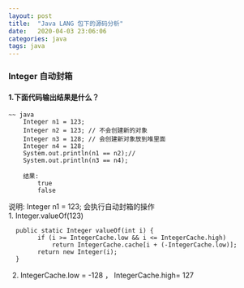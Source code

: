 ```yaml
---
layout: post
title:  "Java LANG 包下的源码分析"
date:   2020-04-03 23:06:06
categories: java
tags: java
---
```


### Integer 自动封箱

#### 1.下面代码输出结果是什么？
	~~ java
	    Integer n1 = 123;
        Integer n2 = 123; // 不会创建新的对象 
        Integer n3 = 128; // 会创建新对象放到堆里面
        Integer n4 = 128; 
        System.out.println(n1 == n2);//
        System.out.println(n3 == n4);
        
        结果:
        	true 
        	false
        	
  说明:     Integer n1 = 123; 会执行自动封箱的操作  
  	1. Integer.valueOf(123)
  	 
	  public static Integer valueOf(int i) {
	        if (i >= IntegerCache.low && i <= IntegerCache.high)
	            return IntegerCache.cache[i + (-IntegerCache.low)];
	        return new Integer(i);
	  }
	  
   2. IntegerCache.low = -128  ， IntegerCache.high= 127
   
   